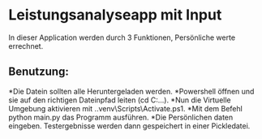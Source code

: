 # Leistungsanalyseapp mit Input
In dieser Application werden durch 3 Funktionen, Persönliche werte errechnet.
## Benutzung:
*Die Datein sollten alle Heruntergeladen werden. 
*Powershell öffnen und sie auf den richtigen Dateinpfad leiten (cd C:\...).
*Nun die Virtuelle Umgebung aktivieren mit .\.venv\Scripts\Activate.ps1.
*Mit dem Befehl python main.py das Programm ausführen.
*Die Persönlichen daten eingeben.
Testergebnisse werden dann gespeichert in einer Pickledatei.
  
  
 
